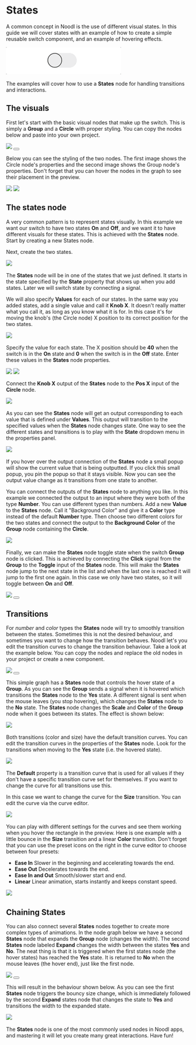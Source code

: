 # States

A common concept in Noodl is the use of different visual states. In this guide we will cover states with an example of how to create a simple reusable switch component, and an example of hovering effects.

![](states/switch.gif ':class=img-size-s')

The examples will cover how to use a **States** node for handling transitions and interactions.

## The visuals

First let's start with the basic visual nodes that make up the switch. This is simply a **Group** and a **Circle** with proper styling. You can copy the nodes below and paste into your own project.

<div class="ndl-images">
    <img src="/guides/states/switch-nodes.png" class="ndl-image med"></img>
    <button class="ndl-copy-nodes-button" onClick='copyJsonToClipboard({"nodes":[{"id":"beeb6388-461b-f1fe-d64e-be798e4b1b4d","type":"Group","x":441.71346128847347,"y":300.98375737190554,"parameters":{"backgroundColor":"#FFFFFF"},"ports":[],"children":[{"id":"9677d929-9a49-7fc5-ae14-27a1b48e883f","type":"Group","x":461.71346128847347,"y":346.98375737190554,"parameters":{"width":{"value":80,"unit":"px"},"height":{"value":40,"unit":"px"},"backgroundColor":"#F0F0F0","borderRadius":20,"alignX":"center","marginTop":{"value":20,"unit":"px"}},"ports":[],"children":[{"id":"aeda33bf-10cb-1e76-07b2-4a368140ca65","type":"Circle","x":481.71346128847347,"y":392.98375737190554,"parameters":{"fillColor":"#E8E8E8","size":40,"strokeWidth":2,"strokeColor":"#454545","strokeEnabled":true},"ports":[],"children":[]}]}]}],"connections":[]})'></button>
</div>

Below you can see the styling of the two nodes. The first image shows the Circle node's properties and the second image shows the Group node's properties. Don't forget that you can hover the nodes in the graph to see their placement in the preview.

<div class="ndl-images">
    <img src="/guides/states/style-props1.png" class="ndl-image small"></img>
    <img src="/guides/states/style-props2.png" class="ndl-image small"></img>
</div>

## The states node

A very common pattern is to represent states visually. In this example we want our switch to have two states **On** and **Off**, and we want it to have different visuals for these states. This is achieved with the **States** node. Start by creating a new States node.

Next, create the two states.

<div class="ndl-images">
    <img src="/guides/states/create-states.gif" class="ndl-image med"></img>
</div>

The **States** node will be in one of the states that we just defined. It starts in the state specified by the **State** property that shows up when you add states. Later we will switch state by connecting a signal.

We will also specify **Values** for each of our states. In the same way you added states, add a single value and call it **Knob X**. It doesn't really matter what you call it, as long as you know what it is for. In this case it's for moving the knob's (the Circle node) X position to its correct position for the two states.

<div class="ndl-images">
    <img src="/guides/states/values-1.png" class="ndl-image med"></img>
</div>

Specify the value for each state. The X position should be **40** when the switch is in the **On** state and **0** when the switch is in the **Off** state. Enter these values in the **States** node properties.

<div class="ndl-images">
    <img src="/guides/states/on-values.png" class="ndl-image med"></img>
    <img src="/guides/states/off-values.png" class="ndl-image med"></img>
</div>

Connect the **Knob X** output of the **States** node to the **Pos X** input of the **Circle** node.

<div class="ndl-images">
    <img src="/guides/states/knob-x-connected.png" class="ndl-image large"></img>
</div>

As you can see the **States** node will get an output corresponding to each value that is defined under **Values**. This output will transition to the specified values when the **States** node changes state. One way to see the different states and transitions is to play with the **State** dropdown menu in the properties panel.

<div class="ndl-images">
    <img src="/guides/states/change-state.gif" class="ndl-image large"></img>
</div>

If you hover over the output connection of the **States** node a small popup will show the current value that is being outputted. If you click this small popup, you pin the popup so that it stays visible. Now you can see the output value change as it transitions from one state to another.

You can connect the outputs of the **States** node to anything you like. In this example we connected the output to an input where they were both of the type **Number**. You can use different types than numbers. Add a new **Value** to the **States** node. Call it "Background Color" and give it a **Color** type instead of the default **Number** type. Then choose two different colors for the two states and connect the output to the **Background Color** of the **Group** node containing the **Circle**.

<div class="ndl-images">
    <img src="/guides/states/color-type.png" class="ndl-image med"></img>
</div>

Finally, we can make the **States** node toggle state when the switch **Group** node is clicked. This is achieved by connecting the **Click** signal from the **Group** to the **Toggle** input of the **States** node. This will make the **States** node jump to the next state in the list and when the last one is reached it will jump to the first one again. In this case we only have two states, so it will toggle between **On** and **Off**.

<div class="ndl-images">
    <img src="/guides/states/click-toggle.png" class="ndl-image large"></img>
     <button class="ndl-copy-nodes-button" onClick='copyJsonToClipboard({"nodes":[{"id":"f0d8169f-90ca-9cd9-bc88-af4c2ed631d0","type":"Group","x":441.71346128847347,"y":300.98375737190554,"parameters":{"backgroundColor":"#FFFFFF"},"ports":[],"children":[{"id":"f2461a9d-49c6-f184-1ac1-a75450a7c856","type":"Group","x":461.71346128847347,"y":346.98375737190554,"parameters":{"width":{"value":80,"unit":"px"},"height":{"value":40,"unit":"px"},"backgroundColor":"#F0F0F0","borderRadius":20,"alignX":"center","marginTop":{"value":20,"unit":"px"}},"ports":[],"children":[{"id":"c66997cc-19d2-630c-692e-0caafdf37dd7","type":"Circle","x":481.71346128847347,"y":448.98375737190554,"parameters":{"fillColor":"#E8E8E8","size":40,"strokeWidth":2,"strokeColor":"#454545","strokeEnabled":true},"ports":[],"children":[]}]}]},{"id":"5d631656-dea2-b5d7-f5ee-ee27e220463b","type":"States","x":232.07664638676232,"y":376.3848345864951,"parameters":{"states":"On,Off","values":"Knob X,Background Color","type-Background Color":"color","value-On-Knob X":40,"value-Off-Knob X":0,"value-Off-Background Color":"#F0F0F0","value-On-Background Color":"#CCE6CE","startState":"Off"},"ports":[],"children":[]}],"connections":[{"fromId":"5d631656-dea2-b5d7-f5ee-ee27e220463b","fromProperty":"Knob X","toId":"c66997cc-19d2-630c-692e-0caafdf37dd7","toProperty":"transformX"},{"fromId":"5d631656-dea2-b5d7-f5ee-ee27e220463b","fromProperty":"Background Color","toId":"f2461a9d-49c6-f184-1ac1-a75450a7c856","toProperty":"backgroundColor"},{"fromId":"f2461a9d-49c6-f184-1ac1-a75450a7c856","fromProperty":"onClick","toId":"5d631656-dea2-b5d7-f5ee-ee27e220463b","toProperty":"toggle"}]})'></button>
</div>

## Transitions

For _number_ and _color_ types the **States** node will try to smoothly transition between the states. Sometimes this is not the desired behaviour, and sometimes you want to change how the transition behaves. Noodl let's you edit the transition curves to change the transition behaviour. Take a look at the example below. You can copy the nodes and replace the old nodes in your project or create a new component.

<div class="ndl-images">
    <img src="/guides/states/hover-fx-nodes.png" class="ndl-image med"></img>
     <button class="ndl-copy-nodes-button" onClick='copyJsonToClipboard({"nodes":[{"id":"4c6ec6bd-2ba3-807a-9177-da451a835ec2","type":"Group","x":410.63681490171115,"y":392,"parameters":{"backgroundColor":"#FFFFFF"},"ports":[],"children":[{"id":"56e1ec26-a280-b297-baf3-f5365f6a6124","type":"Group","x":430.63681490171115,"y":438,"parameters":{"width":{"value":80,"unit":"px"},"height":{"value":80,"unit":"px"},"backgroundColor":"#E6DD39","borderRadius":20,"alignX":"center","marginTop":{"value":70,"unit":"px"}},"ports":[],"children":[]}]},{"id":"34a39ad5-0999-133a-5f7e-6943ebd8d899","type":"States","label":"Hover","x":177.3701941946174,"y":432.9317475959747,"parameters":{"states":"Yes,No","startState":"No","values":"Size,Color","type-Color":"color","value-Yes-Color":"#D4CE35","value-No-Color":"#323975","value-Yes-Size":1.5,"value-No-Size":1},"ports":[],"children":[]}],"connections":[{"fromId":"56e1ec26-a280-b297-baf3-f5365f6a6124","fromProperty":"hoverStart","toId":"34a39ad5-0999-133a-5f7e-6943ebd8d899","toProperty":"to-Yes"},{"fromId":"56e1ec26-a280-b297-baf3-f5365f6a6124","fromProperty":"hoverEnd","toId":"34a39ad5-0999-133a-5f7e-6943ebd8d899","toProperty":"to-No"},{"fromId":"34a39ad5-0999-133a-5f7e-6943ebd8d899","fromProperty":"Color","toId":"56e1ec26-a280-b297-baf3-f5365f6a6124","toProperty":"backgroundColor"},{"fromId":"34a39ad5-0999-133a-5f7e-6943ebd8d899","fromProperty":"Size","toId":"56e1ec26-a280-b297-baf3-f5365f6a6124","toProperty":"transformScale"}]})'></button>
</div>

This simple graph has a **States** node that controls the hover state of a **Group**. As you can see the **Group** sends a signal when it is hovered which transitions the **States** node to the **Yes** state. A different signal is sent when the mouse leaves (you stop hovering), which changes the **States** node to the **No** state. The **States** node changes the **Scale** and **Color** of the **Group** node when it goes between its states. The effect is shown below:

<div class="ndl-images">
    <img src="/guides/states/hover-fx1.gif" class="ndl-image small"></img>
</div>

Both transitions (color and size) have the default transition curves. You can edit the transition curves in the properties of the **States** node. Look for the transitions when moving to the **Yes** state (i.e. the hovered state).

<div class="ndl-images">
    <img src="/guides/states/transition-props.png" class="ndl-image med"></img>
</div>

The **Default** property is a transition curve that is used for all values if they don't have a specific transition curve set for themselves. If you want to change the curve for all transitions use this.

In this case we want to change the curve for the **Size** transition. You can edit the curve via the curve editor.

<div class="ndl-images">
    <img src="/guides/states/change-size-curve.gif" class="ndl-image med"></img>
</div>

You can play with different settings for the curves and see them working when you hover the rectangle in the preview. Here is one example with a little bounce in the **Size** transition and a linear **Color** transition. Don't forget that you can use the preset icons on the right in the curve editor to choose between four presets:

- **Ease In** Slower in the beginning and accelerating towards the end.
- **Ease Out** Decelerates towards the end.
- **Ease In and Out** Smooth/slower start and end.
- **Linear** Linear animation, starts instantly and keeps constant speed.

<div class="ndl-images">
    <img src="/guides/states/hover-fx2.gif" class="ndl-image small"></img>
</div>

## Chaining States

You can also connect several **States** nodes together to create more complex types of animations. In the node graph below we have a second **States** node that expands the **Group** node (changes the width). The second **States** node labeled **Expand** changes the width between the states **Yes** and **No**. The neat thing is that it is triggered when the first states node (the hover states) has reached the **Yes** state. It is returned to **No** when the mouse leaves (the hover end), just like the first node.

<div class="ndl-images">
    <img src="/guides/states/chaining-states.png" class="ndl-image large"></img>
     <button class="ndl-copy-nodes-button" onClick='copyJsonToClipboard({"nodes":[{"id":"31b24415-e1ef-7480-db67-f8c3d9df8965","type":"Group","x":410.63681490171115,"y":392,"parameters":{"backgroundColor":"#FFFFFF"},"ports":[],"children":[{"id":"2255f3f8-c7c6-a195-9e20-22204968c916","type":"Group","x":430.63681490171115,"y":438,"parameters":{"width":{"value":80,"unit":"px"},"height":{"value":80,"unit":"px"},"backgroundColor":"#E6DD39","borderRadius":20,"alignX":"center","marginTop":{"value":70,"unit":"px"}},"ports":[],"children":[]}]},{"id":"dadabea3-2a7f-ca23-a71d-79fae0cfff6e","type":"States","label":"Hover","x":173.3701941946174,"y":343.9317475959747,"parameters":{"states":"Yes,No","startState":"No","values":"Size,Color","type-Color":"color","value-Yes-Color":"#D4CE35","value-No-Color":"#323975","value-Yes-Size":1.5,"value-No-Size":1,"transition-Yes-Size":{"curve":[0,0,0.39,2.31],"dur":300,"delay":0},"transition-Yes-Color":{"curve":[0,0,1,1],"dur":300,"delay":0},"transition-No-Color":{"curve":[0,0,1,1],"dur":300,"delay":0}},"ports":[],"children":[]},{"id":"82a0d318-ac00-eb50-653e-bf2aa4344425","type":"States","label":"Expand","x":181.5019645647742,"y":554.7158737979873,"parameters":{"states":"Yes,No","values":"Width","value-Yes-Width":200,"value-No-Width":90,"startState":"No","transition-Yes-Width":{"curve":[0,0,0.58,1],"dur":500,"delay":0}},"ports":[],"children":[]}],"connections":[{"fromId":"2255f3f8-c7c6-a195-9e20-22204968c916","fromProperty":"hoverStart","toId":"dadabea3-2a7f-ca23-a71d-79fae0cfff6e","toProperty":"to-Yes"},{"fromId":"2255f3f8-c7c6-a195-9e20-22204968c916","fromProperty":"hoverEnd","toId":"dadabea3-2a7f-ca23-a71d-79fae0cfff6e","toProperty":"to-No"},{"fromId":"dadabea3-2a7f-ca23-a71d-79fae0cfff6e","fromProperty":"Color","toId":"2255f3f8-c7c6-a195-9e20-22204968c916","toProperty":"backgroundColor"},{"fromId":"dadabea3-2a7f-ca23-a71d-79fae0cfff6e","fromProperty":"Size","toId":"2255f3f8-c7c6-a195-9e20-22204968c916","toProperty":"transformScale"},{"fromId":"82a0d318-ac00-eb50-653e-bf2aa4344425","fromProperty":"Width","toId":"2255f3f8-c7c6-a195-9e20-22204968c916","toProperty":"width"},{"fromId":"dadabea3-2a7f-ca23-a71d-79fae0cfff6e","fromProperty":"reached-Yes","toId":"82a0d318-ac00-eb50-653e-bf2aa4344425","toProperty":"to-Yes"},{"fromId":"2255f3f8-c7c6-a195-9e20-22204968c916","fromProperty":"hoverEnd","toId":"82a0d318-ac00-eb50-653e-bf2aa4344425","toProperty":"to-No"}]})'></button>
</div>

This will result in the behaviour shown below. As you can see the first **States** node triggers the bouncy size change, which is immediately followed by the second **Expand** states node that changes the state to **Yes** and transitions the width to the expanded state.

<div class="ndl-images">
    <img src="/guides/states/hover-fx3.gif" class="ndl-image small"></img>
</div>

The **States** node is one of the most commonly used nodes in Noodl apps, and mastering it will let you create many great interactions. Have fun!
